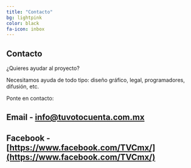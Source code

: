 ```yaml
---
title: "Contacto"
bg: lightpink
color: black
fa-icon: inbox
---
```


## Contacto

¿Quieres ayudar al proyecto?

Necesitamos ayuda de todo tipo: diseño gráfico, legal, programadores, difusión, etc.

Ponte en contacto:

## Email - [info@tuvotocuenta.com.mx](mailto:info@tuvotocuenta.com.mx)
## Facebook -  [https://www.facebook.com/TVCmx/](https://www.facebook.com/TVCmx/)
